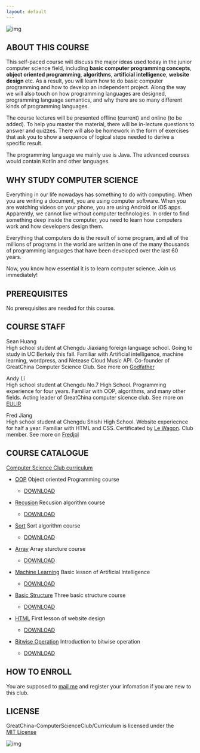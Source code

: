 ```yaml
---
layout: default
---
```

![img](http://img2.ph.126.net/vqiNHd7ODCMVWOOgNRopTA==/6608226511145252294.jpg)
## ABOUT THIS COURSE
This self-paced course will discuss the major ideas used today in the junior computer science field, including **basic computer programming concepts**, **object oriented programming**, **algorithms**, **artificial intelligence**, **website design** etc. As a result, you will learn how to do basic computer programming and how to develop an independent project. Along the way we will also touch on how programming languages are designed, programming language semantics, and why there are so many different kinds of programming languages.  

The course lectures will be presented offline (current) and online (to be added). To help you master the material, there will be in-lecture questions to answer and quizzes. There will also be homework in the form of exercises that ask you to show a sequence of logical steps needed to derive a specific result.  

The programming language we mainly use is Java. The advanced courses would contain Kotlin and other languages.  

## WHY STUDY COMPUTER SCIENCE
Everything in our life nowadays has something to do with computing. When you are writing a document, you are using computer software. When you are watching videos on your phone, you are using Android or iOS apps. Apparently, we cannot live without computer technologies. In order to find something deep inside the computer, you need to learn how computers work and how developers design them.

Everything that computers do is the result of some program, and all of the millions of programs in the world are written in one of the many thousands of programming languages that have been developed over the last 60 years.

Now, you know how essential it is to learn computer science. Join us immediately!

## PREREQUISITES
No prerequisites are needed for this course.

## COURSE STAFF
Sean Huang  
High school student at Chengdu Jiaxiang foreign language school. Going to study in UC Berkely this fall. Familiar with Artificial intelligence, machine learning, wordpress, and Netease Cloud Music API. Co-founder of GreatChina Computer Science Club. See more on [Godfather](http://zehaohuang.cn/) 

Andy Li      
High school student at Chengdu No.7 High School. Programming experience for four years. Familiar with OOP, algorithms, and many other fields. Acting leader of GreatChina computer sicence club. See more on [EULIR](https://eulir.github.io/about/)  

Fred Jiang  
High school student at Chengdu Shishi High School. Website experiecnce for half a year. Familiar with HTML and CSS. Certificated by [Le Wagon](https://github.com/lewagon). Club member. See more on [Fredjpl](https://github.com/fredjpl)

## COURSE CATALOGUE
 [Computer Science Club curriculum](https://github.com/GreatChina-ComputerScienceClub/Curriculum)
 - [OOP](https://github.com/GreatChina-ComputerScienceClub/Curriculum/tree/master/OOP) Object oriented Programming course 
   - [DOWNLOAD](https://github.com/GreatChina-ComputerScienceClub/Curriculum/blob/master/OOP/OOP.zip?raw=true)
  
 - [Recusion](https://github.com/GreatChina-ComputerScienceClub/Curriculum/tree/master/Recusion) Recusion algorithm course
   - [DOWNLOAD](https://github.com/GreatChina-ComputerScienceClub/Curriculum/blob/master/Recusion/Recursion.zip?raw=true)
  
 - [Sort](https://github.com/GreatChina-ComputerScienceClub/Curriculum/tree/master/Sort) Sort algorithm course
   - [DOWNLOAD](https://github.com/GreatChina-ComputerScienceClub/Curriculum/blob/master/Sort/Sort.zip?raw=true)
  
 - [Array](https://github.com/GreatChina-ComputerScienceClub/Curriculum/tree/master/Array) Array sturcture course
   - [DOWNLOAD](https://github.com/GreatChina-ComputerScienceClub/Curriculum/blob/master/Array/Array.zip?raw=true)
  
 - [Machine Learning](https://github.com/GreatChina-ComputerScienceClub/Curriculum/tree/master/Machine%20Learning) Basic lesson of Artificial Intelligence  
   - [DOWNLOAD](https://github.com/GreatChina-ComputerScienceClub/Curriculum/blob/master/Machine%20Learning/Machine%20Learning.zip?raw=true)
   
 - [Basic Structure](https://github.com/GreatChina-ComputerScienceClub/Curriculum/tree/master/Basic%20Structure) Three basic structure course
   - [DOWNLOAD](https://github.com/GreatChina-ComputerScienceClub/Curriculum/blob/master/Basic%20Structure/Basic%20Structure.zip?raw=true)
   
 - [HTML](https://github.com/GreatChina-ComputerScienceClub/Curriculum/tree/master/HTML) First lesson of website design  
   - [DOWNLOAD](https://github.com/GreatChina-ComputerScienceClub/Curriculum/blob/master/HTML/HTML.zip?raw=true)
   
 - [Bitwise Operation](https://github.com/GreatChina-ComputerScienceClub/Curriculum/tree/master/Bitwise%20Operation) Introduction to bitwise operation 
   - [DOWNLOAD](https://github.com/GreatChina-ComputerScienceClub/Curriculum/blob/master/Bitwise%20Operation/Bitwise%20Operation.zip?raw=true)

## HOW TO ENROLL
You are supposed to [mail me](mailto:eulir_cs@163.com) and register your infomation if you are new to this club.

## LICENSE
GreatChina-ComputerScienceClub/Curriculum is licensed under the  
[MIT License](https://github.com/GreatChina-ComputerScienceClub/Curriculum/blob/master/LICENSE)

![img](http://img1.ph.126.net/pgJqGHb9TJL0bc7yupUNNg==/6597800941891214893.png)
